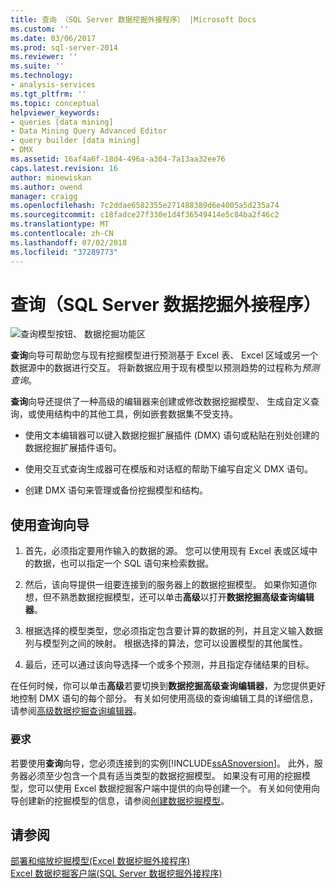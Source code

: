 ```yaml
---
title: 查询 （SQL Server 数据挖掘外接程序） |Microsoft Docs
ms.custom: ''
ms.date: 03/06/2017
ms.prod: sql-server-2014
ms.reviewer: ''
ms.suite: ''
ms.technology:
- analysis-services
ms.tgt_pltfrm: ''
ms.topic: conceptual
helpviewer_keywords:
- queries [data mining]
- Data Mining Query Advanced Editor
- query builder [data mining]
- DMX
ms.assetid: 16af4a6f-18d4-496a-a304-7a13aa32ee76
caps.latest.revision: 16
author: minewiskan
ms.author: owend
manager: craigg
ms.openlocfilehash: 7c2ddae6582355e271488389d6e4005a5d235a74
ms.sourcegitcommit: c18fadce27f330e1d4f36549414e5c84ba2f46c2
ms.translationtype: MT
ms.contentlocale: zh-CN
ms.lasthandoff: 07/02/2018
ms.locfileid: "37289773"
---
```

# <a name="query-sql-server-data-mining-add-ins"></a>查询（SQL Server 数据挖掘外接程序）
  ![查询模型按钮、 数据挖掘功能区](media/dmc-query.gif "查询模型按钮、 数据挖掘功能区")  
  
 **查询**向导可帮助您与现有挖掘模型进行预测基于 Excel 表、 Excel 区域或另一个数据源中的数据进行交互。 将新数据应用于现有模型以预测趋势的过程称为*预测查询*。  
  
 **查询**向导还提供了一种高级的编辑器来创建或修改数据挖掘模型、 生成自定义查询，或使用结构中的其他工具，例如嵌套数据集不受支持。  
  
-   使用文本编辑器可以键入数据挖掘扩展插件 (DMX) 语句或粘贴在别处创建的数据挖掘扩展插件语句。  
  
-   使用交互式查询生成器可在模版和对话框的帮助下编写自定义 DMX 语句。  
  
-   创建 DMX 语句来管理或备份挖掘模型和结构。  
  
## <a name="using-the-query-wizard"></a>使用查询向导  
  
1.  首先，必须指定要用作输入的数据的源。 您可以使用现有 Excel 表或区域中的数据，也可以指定一个 SQL 语句来检索数据。  
  
2.  然后，该向导提供一组要连接到的服务器上的数据挖掘模型。 如果你知道你想，但不熟悉数据挖掘模型，还可以单击**高级**以打开**数据挖掘高级查询编辑器**。  
  
3.  根据选择的模型类型，您必须指定包含要计算的数据的列，并且定义输入数据列与模型列之间的映射。 根据选择的算法，您可以设置模型的其他属性。  
  
4.  最后，还可以通过该向导选择一个或多个预测，并且指定存储结果的目标。  
  
 在任何时候，你可以单击**高级**若要切换到**数据挖掘高级查询编辑器**，为您提供更好地控制 DMX 语句的每个部分。 有关如何使用高级的查询编辑工具的详细信息，请参阅[高级数据挖掘查询编辑器](advanced-data-mining-query-editor.md)。  
  
### <a name="requirements"></a>要求  
 若要使用**查询**向导，您必须连接到的实例[!INCLUDE[ssASnoversion](../includes/ssasnoversion-md.md)]。 此外，服务器必须至少包含一个具有适当类型的数据挖掘模型。 如果没有可用的挖掘模型，您可以使用 Excel 数据挖掘客户端中提供的向导创建一个。 有关如何使用向导创建新的挖掘模型的信息，请参阅[创建数据挖掘模型](creating-a-data-mining-model.md)。  
  
## <a name="see-also"></a>请参阅  
 [部署和缩放挖掘模型&#40;Excel 数据挖掘外接程序&#41;](deploying-and-scaling-mining-models-data-mining-add-ins-for-excel.md)   
 [Excel 数据挖掘客户端&#40;SQL Server 数据挖掘外接程序&#41;](data-mining-client-for-excel-sql-server-data-mining-add-ins.md)  
  
  
